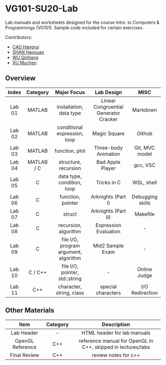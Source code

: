 # VG101-SU20-Lab
Lab manuals and worksheets designed for the course Intro. to Computers &amp; Programmings (VG101). Sample code included for certain exercises.

Contributors:
- [CAO Hangrui](https://github.com/DiegoCao)
- [SHAN Haoxuan](https://github.com/shanhx2000)
- [WU Qinhang](https://github.com/MatrixPecker)
- [XU Muchen](https://github.com/Scarlet-Climax)

## Overview

| Index | Category | Major Focus | Lab Design | MISC |
| :--------: | :--------: | :--------: | :--------: | :--------: |
| Lab 01 | MATLAB | installation, data type | Linear Congruential Generator Cracker | Markdown |
| Lab 02 | MATLAB | conditional expression, loop | Magic Square | Github |
| Lab 03 | MATLAB | function, plot | Three-body Animation | Git, MVC model |
| Lab 04 | MATLAB / C | structure, recursion | Bad Apple Player | gcc, VSC |
| Lab 05 | C | data type, condition, loop | Tricks in C | WSL, shell |
| Lab 06 | C | function, pointer | Arknights (Part I) | Debugging skills |
| Lab 07 | C | struct | Arknights (Part II) | Makefile |
| Lab 08 | C | recursion, algorithm | Expression Evaluation | - |
| Lab 09 | C | file I/O, program argument, algorithm | Mid2 Sample Exam | - | - |
| Lab 10 | C / C++ | file I/O, pointer, std::string | - | Online Judge |
| Lab 11 | C++ | character, string, class | special characters | I/O Redirection |

## Other Materials

| Item | Category | Description |
| :--------: | :--------: | :--------: |
| Lab Header | - | HTML header for lab manuals |
| OpenGL Reference | C++ | reference manual for OpenGL in C++, skipped in lectures/labs |
| Final Review | C++ | review notes for c++ |

